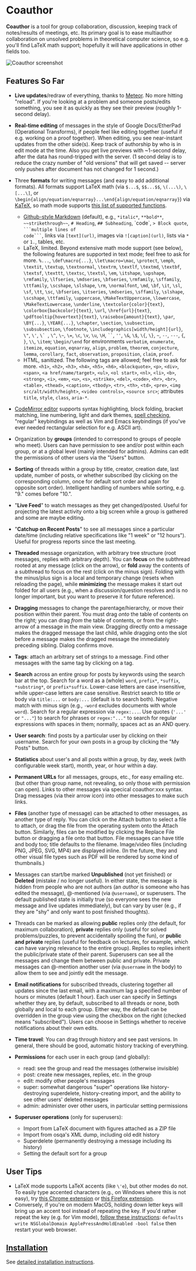 # Coauthor #

**Coauthor** is a tool for group collaboration, discussion, keeping track of
notes/results of meetings, etc.  Its primary goal is to ease multiauthor
collaboration on unsolved problems in theoretical computer science, so
e.g. you'll find LaTeX math support; hopefully it will have applications
in other fields too.

![Coauthor screenshot](http://erikdemaine.org/software/coauthor_large.png)

## Features So Far ##

* **Live updates**/redraw of everything, thanks to
  [Meteor](https://www.meteor.com/).  No more hitting "reload".
  If you're looking at a problem and someone posts/edits something,
  you see it as quickly as they see their preview (roughly 1-second delay).

* **Real-time editing** of messages in the style of Google Docs/EtherPad
  (Operational Transforms), if people feel like editing together
  (useful if e.g. working on a proof together).
  When editing, you see near-instant updates from the other side(s).
  Keep track of authorship by who is in edit mode at the time.
  Also you get live previews with ~1-second delay, after the data has
  round-tripped with the server.  (1 second delay is to reduce the crazy
  number of "old versions" that will get saved -- server only pushes after
  document has not changed for 1 second.)

* Three **formats** for writing messages (and easy to add additional formats).
  All formats support LaTeX math (via `$...$`, `$$...$$`, `\(...\)`, `\[...\]`,
  or `\begin{align/equation/eqnarray}...\end{align/equation/eqnarray}`)
  via [KaTeX](https://khan.github.io/KaTeX/), so math mode supports
  [this list of supported functions](https://github.com/Khan/KaTeX/wiki/Function-Support-in-KaTeX).

  * [Github-style Markdown](https://guides.github.com/features/mastering-markdown/)
    (default), e.g., `*italic*`, `**bold**`, `~~strikethrough~~`,
    `# Heading`, `## Subheading`, \`code\`, `> Block quote`,
    <code>\`\`\`multiple lines of code\`\`\`</code>,
    links via `[text](url)`, images via `![caption](url)`,
    lists via `*` or `1.`, tables, etc.
  * LaTeX, limited.  Beyond extensive math mode support (see below),
    the following features are supported in text mode; feel free to ask
    for more.  `%...`, `\def\macro{...}`, `\let\macro=\mac`, `\protect`,
    `\emph`, `\textit`, `\textup`, `\textnormal`, `\textrm`, `\textlf`,
    `\textmd`, `\textbf`, `\textsf`, `\texttt`, `\textsc`, `\textsl`,
    `\em`, `\itshape`, `\upshape`, `\rmfamily`, `\lfseries`, `\mdseries`,
    `\bfseries`, `\rmfamily`, `\sffamily`, `\ttfamily`, `\scshape`, `\slshape`,
    `\rm`, `\normalfont`, `\md`, `\bf`, `\it`, `\sl`, `\sf`, `\tt`, `\sc`,
    `\bfseries`, `\itseries`, `\mdseries`, `\sffamily`, `\slshape`,
    `\scshape`, `\ttfamily`, `\uppercase`, `\MakeTextUppercase`,
    `\lowercase`, `\MakeTextLowercase`, `\underline`,
    `\textcolor{color}{text}`, `\colorbox{backcolor}{text}`,
    `\url`, `\href{url}{text}`, `\pdftooltip{hovertext}{text}`,
    `\raisebox{amount}{text}`, `\par`,
    `\BY{...}`, `\YEAR{...}`,
    `\chapter`, `\section`, `\subsection`, `\subsubsection`, `\footnote`,
    `\includegraphics[width/height]{url}`, `\"`, `\'`, ```\` ```,
    `\^`, `\~`, `\=`, `\c`, `\v`, `\u`, `\H`, ``` `` ```, `''`,
    `\&`, `\$`, `\{`, `\}`, `~`, `--`, `---`, `{`, `}`, `\\`, `\item`;
    `\begin/\end` for environments `verbatim`, `enumerate`, `itemize`,
    `equation`, `eqnarray`, `align`,
    `problem`, `theorem`, `conjecture`, `lemma`, `corollary`, `fact`,
    `observation`, `proposition`, `claim`, `proof`.
  * HTML, sanitized.  The following tags are allowed; feel free to ask for
    more.  `<h1>`, `<h2>`, `<h3>`, `<h4>`, `<h5>`, `<h6>`,
    `<blockquote>`, `<p>`, `<div>`, `<span>`,
    `<a href/name/target>`, `<ul>`, `<ol start>`, `<nl>`, `<li>`, `<b>`,
    `<strong>`, `<i>`, `<em>`, `<u>`, `<s>`, `<strike>`, `<del>`, `<code>`,
    `<hr>`, `<br>`, `<table>`, `<thead>`, `<caption>`,
    `<tbody>`, `<tr>`, `<th>`, `<td>`, `<pre>`,
    `<img src/alt/width/height>`, `<video controls>`, `<source src>`;
    attributes `title`, `style`, `class`, `aria-*`.

* [CodeMirror editor](http://codemirror.net/) supports syntax highlighting,
  block folding, bracket matching, line numbering, light and dark themes,
  [spell checking](https://github.com/NextStepWebs/codemirror-spell-checker),
  "regular" keybindings as well as Vim and Emacs keybindings
  (if you've ever needed rectangular selection for e.g. ASCII art).

* Organization by **groups** (intended to correspond to groups of people who
  meet).  Users can have permission to see and/or post within each
  group, or at a global level (mainly intended for admins).
  Admins can edit the permissions of other users via the "Users" button.

* **Sorting** of threads within a group by title, creator, creation date,
  last update, number of posts, or whether subscribed (by clicking on the
  corresponding column, once for default sort order and again for
  opposite sort order).  Intelligent handling of numbers while sorting,
  e.g. "9." comes before "10.".

* "**Live Feed**" to watch messages as they get changed/posted.  Useful for
  projecting the latest activity onto a big screen while a group is gathered
  and some are maybe editing.

* "**Catchup on Recent Posts**" to see all messages since a particular date/time
  (including relative specifications like "1 week" or "12 hours").
  Useful for progress reports since the last meeting.

* **Threaded** message organization, with arbitrary tree structure (root
  messages, replies with arbitrary depth).  You can **focus** on the subthread
  rooted at any message (click on the arrow), or **fold** away the contents of
  a subthread to focus on the rest (click on the minus sign).
  Folding with the minus/plus sign is a local and temporary change (resets when
  reloading the page), while **minimizing** the message makes it start out
  folded for all users (e.g., when a discussion/question resolves and is
  no longer important, but you want to preserve it for future reference).

* **Dragging** messages to change the parentage/hierarchy, or move their
  position within their parent.  You must drag *onto* the table of contents
  on the right; you can drag *from* the table of contents, or from the
  right-arrow of a message in the main view.
  Dragging directly onto a message makes the dragged message the last child,
  while dragging onto the slot before a message makes the dragged message the
  immediately preceding sibling.  Dialog confirms move.

* **Tags**: attach an arbitrary set of strings to a message.  Find other
  messages with the same tag by clicking on a tag.

* **Search** across an entire group for posts by keywords using the search bar
  at the top.  Search for a word as a (whole) `word`, `prefix*`, `*suffix`,
  `*substring*`, or `prefix*suffix`.
  Lower-case letters are case insensitive,
  while upper-case letters are case sensitive.
  Restrict search to title or body via `title:...` or `body:...`
  (default is to search both).
  Negative match with minus sign
  (e.g., `-word` excludes documents with whole `word`).
  Search for a regular expression via `regex:...`.
  Use quotes (`'...'` or `"..."`) to search for phrases or `regex:"..."`
  to search for regular expressions with spaces in them; normally,
  spaces act as an AND query.

* **User search**:
  find posts by a particular user by clicking on their username.
  Search for your own posts in a group by clicking the "My Posts" button.

* **Statistics** about user's and all posts within a group, by day, week
  (with configurable week start), month, year, or hour within a day.

* **Permanent URLs** for all messages, groups, etc., for easy emailing etc.
  (but other than group name, not revealing, so only those with permission
  can open).  Links to other messages via specical coauthor:xxx syntax.
  Drag messages (via their arrow icon) into other messages to make such links.

* **Files** (another type of message) can be attached to other messages, as
  another type of reply.  You can click on the Attach button to select a file
  to attach, or drag the file from the operating system onto the Attach
  button.  Similarly, files can be modified by clicking the Replace File
  button or dragging a file onto that button.
  File messages can have title and body too; title defaults to the filename.
  Image/video files (including PNG, JPEG, SVG, MP4) are displayed inline.
  (In the future, they and other visual file types such as PDF will be
  rendered by some kind of thumbnails.)

* Messages can start/be marked **Unpublished** (not yet finished) or
  **Deleted** (mistake / no longer useful).
  In either state, the message is hidden from people who are not authors
  (an *author* is someone who has edited the message), @-mentioned
  (via `@username`), or superusers.
  The default published state is initially true (so everyone sees the new
  message and live updates immediately), but can vary by user (e.g., if they
  are "shy" and only want to post finished thoughts).

* Threads can be marked as allowing **public** replies only (the default, for
  maximum collaboration), **private** replies only (useful for solved
  problems/puzzles, to prevent accidentally spoiling the fun), or
  **public and private** replies (useful for feedback on lectures, for example,
  which can have varying relevance to the entire group).  Replies to replies
  inherit the public/private state of their parent.  Superusers can
  see all the messages and change them between public and private.
  Private messages can @-mention another user (via `@username` in the body)
  to allow them to see and jointly edit the message.

* **Email notifications** for subscribed threads, clustering together all
  updates since the last email, with a maximum lag a specified number of
  hours or minutes (default 1 hour).
  Each user can specify in Settings whether they are, by default, subscribed
  to all threads or none, both globally and local to each group.
  Either way, the default can be overridden in the group view using the
  checkbox on the right (checked means "subscribed").
  Users can choose in Settings whether to receive notifications
  about their own edits.

* **Time travel**: You can drag through history and see past versions.
  In general, there should be good, automatic history tracking of everything.

* **Permissions** for each user in each group (and globally):
     * read: see the group and read the messages (otherwise invisible)
     * post: create new messages, replies, etc. in the group
     * edit: modify other people's messages
     * super: somewhat dangerous "super" operations like history-destroying
       superdelete, history-creating import, and the ability to see other users'
       deleted messages
     * admin: administer over other users, in particular setting permissions

* **Superuser operations** (only for superusers):
  * Import from LaTeX document with figures attached as a ZIP file
  * Import from osqa's XML dump, including old edit history
  * Superdelete (permanently destroying a message including its history)
  * Setting the default sort for a group

## User Tips ##

* LaTeX mode supports LaTeX accents (like `\'e`), but other modes do not.  To
  easily type accented characters (e.g., on Windows where this is not easy), try
  [this Chrome extension](https://chrome.google.com/webstore/detail/fastaccent/gkadokkbkifbfpiljldcnnpkebpannhb/related?hl=en-GB)
  or
  [this Firefox extension](https://addons.mozilla.org/en-us/firefox/addon/easyaccent/).
* Conversely, if you're on modern MacOS, holding down letter keys will bring
  up an accent tool instead of repeating the key.  If you'd rather repeat the
  key (e.g. for Vim mode),
  [follow these instructions](http://www.idownloadblog.com/2015/01/14/how-to-enable-key-repeats-on-your-mac/):
  `defaults write NSGlobalDomain ApplePressAndHoldEnabled -bool false`
  then restart your web browser.

## [Installation](INSTALL.md) ##

See [detailed installation instructions](INSTALL.md).
